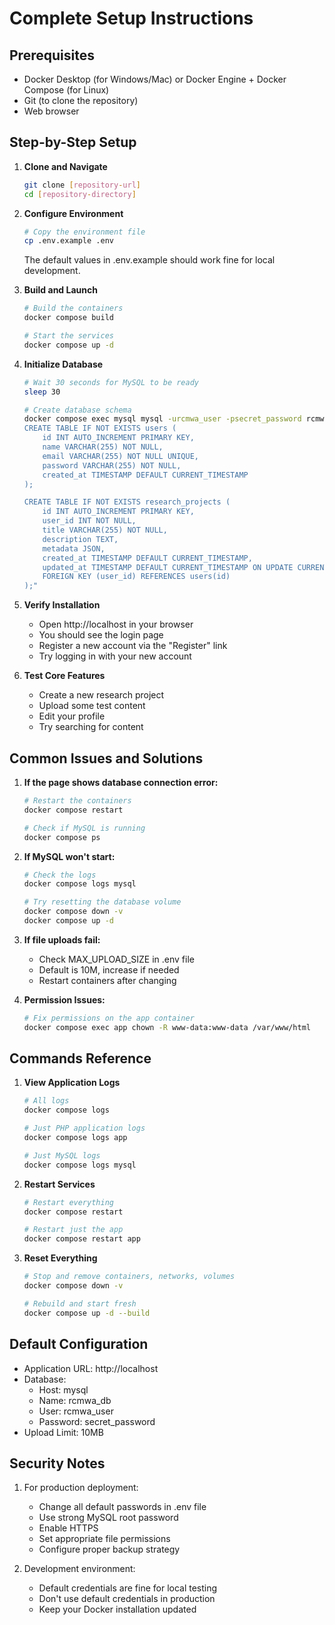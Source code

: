 # Complete Setup Instructions

## Prerequisites
- Docker Desktop (for Windows/Mac) or Docker Engine + Docker Compose (for Linux)
- Git (to clone the repository)
- Web browser

## Step-by-Step Setup

1. **Clone and Navigate**
   ```bash
   git clone [repository-url]
   cd [repository-directory]
   ```

2. **Configure Environment**
   ```bash
   # Copy the environment file
   cp .env.example .env
   ```
   The default values in .env.example should work fine for local development.

3. **Build and Launch**
   ```bash
   # Build the containers
   docker compose build
   
   # Start the services
   docker compose up -d
   ```

4. **Initialize Database**
   ```bash
   # Wait 30 seconds for MySQL to be ready
   sleep 30
   
   # Create database schema
   docker compose exec mysql mysql -urcmwa_user -psecret_password rcmwa_db -e "
   CREATE TABLE IF NOT EXISTS users (
       id INT AUTO_INCREMENT PRIMARY KEY,
       name VARCHAR(255) NOT NULL,
       email VARCHAR(255) NOT NULL UNIQUE,
       password VARCHAR(255) NOT NULL,
       created_at TIMESTAMP DEFAULT CURRENT_TIMESTAMP
   );

   CREATE TABLE IF NOT EXISTS research_projects (
       id INT AUTO_INCREMENT PRIMARY KEY,
       user_id INT NOT NULL,
       title VARCHAR(255) NOT NULL,
       description TEXT,
       metadata JSON,
       created_at TIMESTAMP DEFAULT CURRENT_TIMESTAMP,
       updated_at TIMESTAMP DEFAULT CURRENT_TIMESTAMP ON UPDATE CURRENT_TIMESTAMP,
       FOREIGN KEY (user_id) REFERENCES users(id)
   );"
   ```

5. **Verify Installation**
   - Open http://localhost in your browser
   - You should see the login page
   - Register a new account via the "Register" link
   - Try logging in with your new account

6. **Test Core Features**
   - Create a new research project
   - Upload some test content
   - Edit your profile
   - Try searching for content

## Common Issues and Solutions

1. **If the page shows database connection error:**
   ```bash
   # Restart the containers
   docker compose restart
   
   # Check if MySQL is running
   docker compose ps
   ```

2. **If MySQL won't start:**
   ```bash
   # Check the logs
   docker compose logs mysql
   
   # Try resetting the database volume
   docker compose down -v
   docker compose up -d
   ```

3. **If file uploads fail:**
   - Check MAX_UPLOAD_SIZE in .env file
   - Default is 10M, increase if needed
   - Restart containers after changing

4. **Permission Issues:**
   ```bash
   # Fix permissions on the app container
   docker compose exec app chown -R www-data:www-data /var/www/html
   ```

## Commands Reference

1. **View Application Logs**
   ```bash
   # All logs
   docker compose logs
   
   # Just PHP application logs
   docker compose logs app
   
   # Just MySQL logs
   docker compose logs mysql
   ```

2. **Restart Services**
   ```bash
   # Restart everything
   docker compose restart
   
   # Restart just the app
   docker compose restart app
   ```

3. **Reset Everything**
   ```bash
   # Stop and remove containers, networks, volumes
   docker compose down -v
   
   # Rebuild and start fresh
   docker compose up -d --build
   ```

## Default Configuration

- Application URL: http://localhost
- Database:
  - Host: mysql
  - Name: rcmwa_db
  - User: rcmwa_user
  - Password: secret_password
- Upload Limit: 10MB

## Security Notes

1. For production deployment:
   - Change all default passwords in .env file
   - Use strong MySQL root password
   - Enable HTTPS
   - Set appropriate file permissions
   - Configure proper backup strategy

2. Development environment:
   - Default credentials are fine for local testing
   - Don't use default credentials in production
   - Keep your Docker installation updated